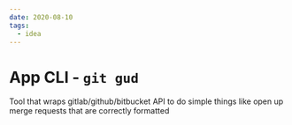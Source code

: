 ```yaml
---
date: 2020-08-10
tags:
  - idea
---
```


# App CLI - `git gud`

Tool that wraps gitlab/github/bitbucket API to do simple things like open up merge requests that are correctly formatted
